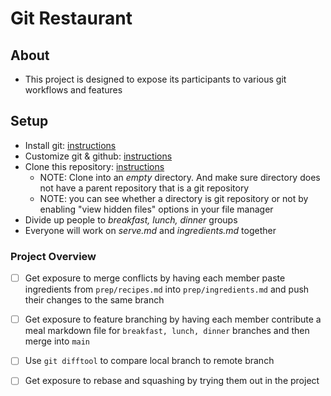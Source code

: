 # Git Restaurant

## About

- This project is designed to expose its participants to various git workflows and features

## Setup

- Install git: [instructions](https://github.com/git-guides/install-git)
- Customize git & github: [instructions](https://kbroman.org/github_tutorial/pages/first_time.html)
- Clone this repository: [instructions](https://docs.github.com/en/repositories/creating-and-managing-repositories/cloning-a-repository)
  - NOTE: Clone into an *empty* directory. And make sure directory does not have a parent repository that is a git repository
  - NOTE: you can see whether a directory is git repository or not by enabling "view hidden files" options in your file manager
- Divide up people to *breakfast, lunch, dinner* groups
- Everyone will work on *serve.md* and *ingredients.md* together

### Project Overview

- [ ] Get exposure to merge conflicts by having each member paste ingredients from `prep/recipes.md` into `prep/ingredients.md` and push their changes to the same branch

- [ ] Get exposure to feature branching by having each member contribute a meal markdown file for `breakfast, lunch, dinner` branches and then merge into `main`

- [ ] Use `git difftool` to compare local branch to remote branch

- [ ] Get exposure to rebase and squashing by trying them out in the project
